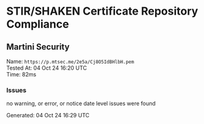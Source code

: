 # STIR/SHAKEN Certificate Repository Compliance

## Martini Security

Name: `https://p.mtsec.me/2e5a/Cj8O5IdBHlbH.pem`\
Tested At: 04 Oct 24 16:20 UTC\
Time: 82ms

### Issues

no warning, or error, or notice date level issues were found

Generated: 04 Oct 24 16:29 UTC